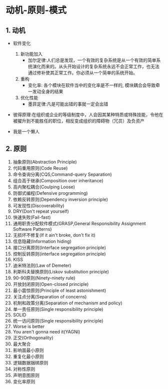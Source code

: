 # 动机-原则-模式

## **1. 动机**

* 软件变化
  1. 新功能加入
     * 加尔定律:人们总是发现，一个有效的复杂系统是从一个有效的简单系统演化而来的。从头开始设计的复杂系统永远不会正常工作，也无法通过修补使其正常工作。你必须从一个简单的系统开始。
  2. 重构
     * 变化率: 各个模块在软件当中的变化率是不一样的, 模块耦合会导致牵一发动全身的结果
  3. 优化性能
     * 墨菲定律:凡是可能出错的事就一定会出错

* 彼得原理:在组织或企业的等级制度中，人会因其某种特质或特殊技能，令他在被擢升到不能胜任的职位，相反变成组织的障碍物（冗员）及负资产

* 我是一个懒人

## **2. 原则**

1. 抽象原则(Abstraction Principle)
2. 代码重用原则(Code Reuse)
3. 命令查询分离(CQS,Command-query Separation)
4. 组合高于继承(Composition over inheritance)
5. 高内聚松耦合(Coulping Loose)
6. 防御式编程(Defensive programming)
7. 依赖反转原则(Dependency inversion principle)
8. 可发现性(Discoverability)
9. DRY(Don't repeat yourself)
10. 快速失败(Fail-fast)
11. 通用职责分配软件模式(GRASP,General Responsibility Assignment Software Patterns)
12. 无损坏不修复(If it ain't broke, don't fix it)
13. 信息隐藏(Information hiding)
14. 接口分离原则(Interface segregation principle)
15. 控制反转原则(interface segregation principle)
16. KISS
17. 迪米特法则(Law of Demeter)
18. 利斯科夫替换原则(Liskov substitution principle)
19. 90-90原则(Ninety-ninety rule)
20. 开放封闭原则(Open-closed principle)
21. 最小震惊原则(Principle of least astonishment)
22. 关注点分离(Separation of concerns)
23. 机制和政策分离(Separation of mechanism and policy)
24. 单一责任原则(Single responsibility principle)
25. SOLID
26. 统一访问原则(Single responsibility principle)
27. Worse is better
28. You aren't gonna need it(YAGNI)
29. 正交(Orthogonality)
30. 最大聚合
31. 影响面最小原则
32. 重复化最小原则
33. 逻辑数据捆绑原则
34. 对称性原则
35. 声明意图原则
36. 变化率原则
